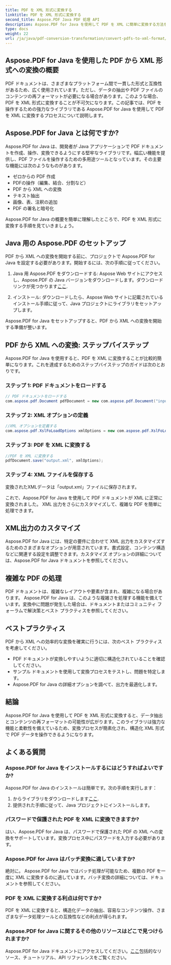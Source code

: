 ```yaml
---
title: PDF を XML 形式に変換する
linktitle: PDF を XML 形式に変換する
second_title: Aspose.PDF Java PDF 処理 API
description: Aspose.PDF for Java を使用して PDF を XML に簡単に変換する方法を学びます。効率的な変換のためのステップバイステップのガイドとベスト プラクティス。
type: docs
weight: 22
url: /ja/java/pdf-conversion-transformation/convert-pdfs-to-xml-format/
---
```


## Aspose.PDF for Java を使用した PDF から XML 形式への変換の概要

PDF ドキュメントは、さまざまなプラットフォーム間で一貫した形式と互換性があるため、広く使用されています。ただし、データの抽出や PDF ファイルのコンテンツの再フォーマットが必要になる場合があります。このような場合、PDF を XML 形式に変換することが不可欠になります。この記事では、PDF を操作するための強力なライブラリである Aspose.PDF for Java を使用して PDF を XML に変換するプロセスについて説明します。

## Aspose.PDF for Java とは何ですか?

Aspose.PDF for Java は、開発者が Java アプリケーションで PDF ドキュメントを作成、操作、変換できるようにする堅牢なライブラリです。幅広い機能を提供し、PDF ファイルを操作するための多用途ツールとなっています。その主要な機能には次のようなものがあります。

- ゼロからの PDF 作成
- PDFの操作（編集、結合、分割など）
- PDF から XML への変換
- テキスト抽出
- 画像、表、注釈の追加
- PDF の署名と暗号化

Aspose.PDF for Java の概要を簡単に理解したところで、PDF を XML 形式に変換する手順を見ていきましょう。

## Java 用の Aspose.PDF のセットアップ

PDF から XML への変換を開始する前に、プロジェクトで Aspose.PDF for Java を設定する必要があります。開始するには、次の手順に従ってください。

1.  Java 用 Aspose.PDF をダウンロードする: Aspose Web サイトにアクセスし、Aspose.PDF の Java バージョンをダウンロードします。ダウンロードリンクが見つかります[ここ](https://releases.aspose.com/pdf/java/).

2. インストール: ダウンロードしたら、Aspose Web サイトに記載されているインストール手順に従って、Java プロジェクトにライブラリをセットアップします。

Aspose.PDF for Java をセットアップすると、PDF から XML への変換を開始する準備が整います。

## PDF から XML への変換: ステップバイステップ

Aspose.PDF for Java を使用すると、PDF を XML に変換することが比較的簡単になります。これを達成するためのステップバイステップのガイドは次のとおりです。

### ステップ 1: PDF ドキュメントをロードする

```java
// PDF ドキュメントをロードする
com.aspose.pdf.Document pdfDocument = new com.aspose.pdf.Document("input.pdf");
```

### ステップ 2: XML オプションの定義

```java
//XML オプションを定義する
com.aspose.pdf.XslFoLoadOptions xmlOptions = new com.aspose.pdf.XslFoLoadOptions();
```

### ステップ 3: PDF を XML に変換する

```java
//PDF を XML に変換する
pdfDocument.save("output.xml", xmlOptions);
```

### ステップ 4: XML ファイルを保存する

変換されたXMLデータは「output.xml」ファイルに保存されます。

これで、Aspose.PDF for Java を使用して PDF ドキュメントが XML に正常に変換されました。 XML 出力をさらにカスタマイズして、複雑な PDF を簡単に処理できます。

## XML出力のカスタマイズ

Aspose.PDF for Java には、特定の要件に合わせて XML 出力をカスタマイズするためのさまざまなオプションが用意されています。書式設定、コンテンツ構造などに関連する設定を調整できます。カスタマイズ オプションの詳細については、Aspose.PDF for Java ドキュメントを参照してください。

## 複雑な PDF の処理

PDF ドキュメントは、複雑なレイアウトや要素が含まれ、複雑になる場合があります。 Aspose.PDF for Java は、このような複雑さを処理する機能を備えています。変換中に問題が発生した場合は、ドキュメントまたはコミュニティ フォーラムで解決策とベスト プラクティスを参照してください。

## ベストプラクティス

PDF から XML への効率的な変換を確実に行うには、次のベスト プラクティスを考慮してください。

- PDF ドキュメントが変換しやすいように適切に構造化されていることを確認してください。
- サンプル ドキュメントを使用して変換プロセスをテストし、問題を特定します。
- Aspose.PDF for Java の詳細オプションを調べて、出力を最適化します。

## 結論

Aspose.PDF for Java を使用して PDF を XML 形式に変換すると、データ抽出とコンテンツの再フォーマットの可能性が広がります。このライブラリは強力な機能と柔軟性を備えているため、変換プロセスが簡素化され、構造化 XML 形式で PDF データを操作できるようになります。

## よくある質問

### Aspose.PDF for Java をインストールするにはどうすればよいですか?

Aspose.PDF for Java のインストールは簡単です。次の手順を実行します：
1. からライブラリをダウンロードします[ここ](https://releases.aspose.com/pdf/java/).
2. 提供された手順に従って、Java プロジェクトにインストールします。

### パスワードで保護された PDF を XML に変換できますか?

はい、Aspose.PDF for Java は、パスワードで保護された PDF の XML への変換をサポートしています。変換プロセス中にパスワードを入力する必要があります。

### Aspose.PDF for Java はバッチ変換に適していますか?

絶対に。 Aspose.PDF for Java ではバッチ処理が可能なため、複数の PDF を一度に XML に変換するのに適しています。バッチ変換の詳細については、ドキュメントを参照してください。

### PDF を XML に変換する利点は何ですか?

PDF を XML に変換すると、構造化データの抽出、容易なコンテンツ操作、さまざまなデータ処理ツールとの互換性などの利点が得られます。

### Aspose.PDF for Java に関するその他のリソースはどこで見つけられますか?

 Aspose.PDF for Java ドキュメントにアクセスしてください。[ここ](https://reference.aspose.com/pdf/java/)包括的なリソース、チュートリアル、API リファレンスをご覧ください。